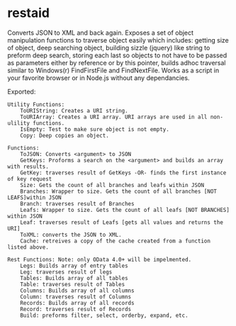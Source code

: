 # restaid
Converts JSON to XML and back again. Exposes a set of object manipulation functions to traverse object easily which includes: getting size of object, deep searching object, building sizzle (jquery) like string to preform deep search, storing each last so objects to not have to be passed as parameters either by reference or by this pointer, builds adhoc traversal similar to Windows(r) FindFirstFile and FindNextFile. Works as a script in your favorite browser or in Node.js without any dependancies.

Exported:
    
    Utility Functions:
        ToURIString: Creates a URI string.
        ToURIArray: Creates a URI array. URI arrays are used in all non-ulility functions.
        IsEmpty: Test to make sure object is not empty.
        Copy: Deep copies an object.
    
    Functions:
        ToJSON: Converts <argument> to JSON
        GetKeys: Proforms a search on the <argument> and builds an array with results.
        GetKey: traverses result of GetKeys -OR- finds the first instance of key request
        Size: Gets the count of all branches and leafs within JSON
        Branches: Wrapper to size. Gets the count of all branches [NOT LEAFS]within JSON
        Branch: traverses result of Branches
        Leafs: Wrapper to size. Gets the count of all leafs [NOT BRANCHES] within JSON
        Leaf: traverses result of Leafs [gets all values and returns the URI]
        ToXML: converts the JSON to XML.
        Cache: retreives a copy of the cache created from a function listed above.
   
    Rest Functions: Note: only OData 4.0+ will be impelmented.
        Legs: Builds array of entry tables
        Leg: traverses result of legs
        Tables: Builds array of all tables
        Table: traverses result of Tables
        Columns: Builds array of all columns
        Column: traverses result of Columns
        Records: Builds array of all records
        Record: traverses result of Records
        Build: preforms filter, select, orderby, expand, etc.
        
